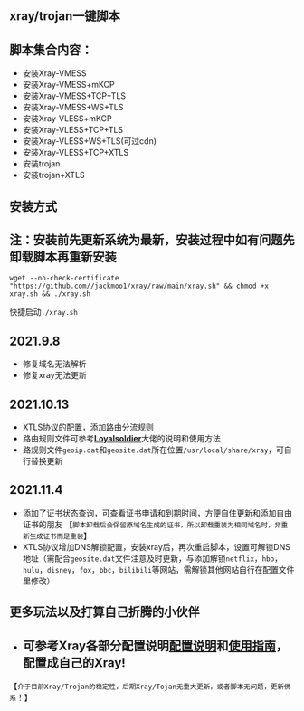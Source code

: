 ## xray/trojan一键脚本



## 脚本集合内容：

-    安装Xray-VMESS
-    安装Xray-VMESS+mKCP
-    安装Xray-VMESS+TCP+TLS
-    安装Xray-VMESS+WS+TLS
-    安装Xray-VLESS+mKCP
-    安装Xray-VLESS+TCP+TLS
-    安装Xray-VLESS+WS+TLS(可过cdn)
-    安装Xray-VLESS+TCP+XTLS
-    安装trojan
-    安装trojan+XTLS



## 安装方式 
## 注：安装前先更新系统为最新，安装过程中如有问题先卸载脚本再重新安装

`wget --no-check-certificate "https://github.com//jackmoo1/xray/raw/main/xray.sh" && chmod +x xray.sh && ./xray.sh`

快捷启动`./xray.sh`


## 2021.9.8

- 修复域名无法解析 
- 修复xray无法更新 


## 2021.10.13
-  XTLS协议的配置，添加路由分流规则
-  路由规则文件可参考[**Loyalsoldier**](https://github.com/Loyalsoldier/v2ray-rules-dat)大佬的说明和使用方法
-  路规则文件`geoip.dat`和`geosite.dat`所在位置`/usr/local/share/xray`，可自行替换更新

## 2021.11.4
-  添加了证书状态查询，可查看证书申请和到期时间，方便自住更新和添加自由证书的朋友
  【`脚本卸载后会保留原域名生成的证书，所以卸载重装为相同域名时，非重新生成证书而是重装`】
-  XTLS协议增加DNS解锁配置，安装xray后，再次重启脚本，设置可解锁DNS地址（需配合`geosite.dat`文件注意及时更新，与添加解锁`netflix`，`hbo`，`hulu`，`disney`，`fox`，`bbc`，`bilibili`等网站，需解锁其他网站自行在配置文件里修改）



## 更多玩法以及打算自己折腾的小伙伴
-  ## 可参考Xray各部分配置说明[**配置说明**](https://xtls.github.io/config/)和[**使用指南**](https://xtls.github.io/document/)，配置成自己的Xray! ##

【```介于目前Xray/Trojan的稳定性，后期Xray/Tojan无重大更新，或者脚本无问题，更新佛系```！】




